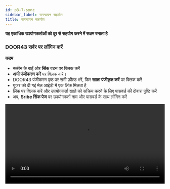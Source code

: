```yaml
---
id: p3-7-sync
sidebar_label: समन्वयन सहयोग
title: समन्वयन सहयोग
---
```

**यह एकाधिक उपयोगकर्ताओं को दूर से सहयोग करने में सक्षम बनाता है**

### DOOR43 सर्वर पर लॉगिन करें ###

 
**कदम**

- स्क्रीन के बाईं ओर **सिंक** बटन पर क्लिक करें
- **अभी पंजीकरण करें** पर क्लिक करें।
- DOOR43 पंजीकरण पृष्ठ पर सभी फ़ील्ड भरें, फिर **खाता पंजीकृत करें** पर क्लिक करें
- यूजर को दी गई मेल आईडी में एक लिंक मिलता है
- लिंक पर क्लिक करें और उपयोगकर्ता खाते को सक्रिय करने के लिए पासवर्ड की दोबारा पुष्टि करें
- अब, **Sribe सिंक पेज** पर उपयोगकर्ता नाम और पासवर्ड के साथ लॉगिन करें
<video controls src="/0.5.5/en-Logintotheserver.mov" width="100%" type="video/mov"/>

### क्लाउड सिंक ###

**कदम**

- अपने DOOR 43 खाते तक पहुंचने के लिए एक वैध उपयोगकर्ता नाम और पासवर्ड दर्ज करें
- **SYNC** फलक से उस प्रोजेक्ट का चयन करें जिस पर आप काम करना चाहते हैं
- वांछित प्रोजेक्ट का चयन करने के बाद सिंक फलक पर **सेव टू क्लाउड** बटन पर क्लिक करें
- एक प्रगति पट्टी दिखाई देगी, जो **सिंक** प्रक्रिया की स्थिति और पूर्णता दिखाएगी
- एक बार प्रोजेक्ट सफलतापूर्वक सिंक हो जाने पर, इसे **क्लाउड प्रोजेक्ट्स** फलक के नीचे सूचीबद्ध किया जाएगा।

<video controls src="/0.5.5/en-cloudsync.mov" width="100%" type="video/mp4"/>



### ऑफ़लाइन सिंक ###

**कदम**

- अपने DOOR 43 खाते तक पहुंचने के लिए एक वैध उपयोगकर्ता नाम और पासवर्ड दर्ज करें
- क्लाउड प्रोजेक्ट्स फलक में, निर्दिष्ट फ़ील्ड में प्रोजेक्ट स्वामी का उपयोगकर्ता नाम दर्ज करें
- वह प्रोजेक्ट चुनें जिसे आप अपने स्थानीय सिस्टम पर डाउनलोड करना चाहते हैं
- चयनित प्रोजेक्ट को फ़िल्टर किया जाएगा, और क्लाउड प्रोजेक्ट्स फलक **कंप्यूटर में सहेजें** बटन दिखाएगा
- **कंप्यूटर में सहेजें** बटन पर क्लिक करके, आप प्रोजेक्ट को अपने स्थानीय सिस्टम पर डाउनलोड कर सकते हैं
- डाउनलोड किया गया प्रोजेक्ट **SYNC** फलक में दिखाई देगा
- डाउनलोड किए गए प्रोजेक्ट को संपादित करने के लिए, प्रोजेक्ट पेज पर जाएं और डाउनलोड किए गए प्रोजेक्ट को चुनें

<video controls src="/0.5.5/en-offlinesync.mov" width="100%" type="video/mp4"/>



### किसी साझा प्रोजेक्ट में योगदान करें ###

**कदम**

**प्रोजेक्ट स्वामी**

- प्रोजेक्ट मालिक को DOOR43, https://git.door43.org/ पर लॉग इन करना होगा
- **सहयोग** करने के लिए प्रोजेक्ट का चयन करें
- **सहयोगी** टैब पर क्लिक करें
- सहयोगियों के नाम जोड़ें
- **सहयोगकर्ता जोड़ें** चुनें
- सहयोगी को **प्रशासक, लिखें, या पढ़ें** के रूप में पहुंच प्रदान करें

**सहयोगकर्ता**

- **सिंक** पेज पर जाएं
- DOOR43 खाते में लॉगिन करें
- उपयोगकर्ता/सहयोगी स्क्राइब के सिंक पेज पर दिए गए फ़ील्ड में प्रोजेक्ट मालिक का नाम दर्ज कर सकता है
- काम करने के लिए प्रोजेक्ट का चयन करें
- स्क्रीन के ऊपर दाईं ओर **कंप्यूटर में सहेजें** बटन पर क्लिक करें
- प्रोजेक्ट को Scribe के साथ समन्वयित किया जाएगा
- नीचे बाईं ओर 'प्रोजेक्ट सिंक टू स्क्राइब सफल' बताने वाली एक अधिसूचना दिखाई देगी
- परियोजना अब काम के लिए स्थापित की गई है

<video controls src="/0.5.5/en-collabsync.mov" width="100%" type="video/mp4"/>



### किसी प्रोजेक्ट को कैसे सिंक करें ###

**कदम**

- विंडो के बाईं ओर **सिंक** बटन पर क्लिक करें
- सभी उपयोगकर्ता परियोजनाओं की एक सूची सिंक विंडो के बाईं ओर दिखाई देगी
- यदि आप एक नए उपयोगकर्ता हैं, तो अपने DOOR43 खाते में पंजीकरण करें, या फिर DOOR43 में लॉग इन करें
- स्क्रीन के दाईं ओर DOOR43 रिमोट सर्वर पर सहेजे गए सभी प्रोजेक्ट प्रदर्शित होंगे
- उस प्रोजेक्ट का चयन करें जिसे आप डोर43 रिमोट सर्वर से सिंक करना चाहते हैं
- स्क्रीन के ऊपर बाईं ओर **सेव टू क्लाउड** बटन पर क्लिक करें
- स्क्रीन के शीर्ष पर, उपयोगकर्ता अपलोडिंग प्रगति बार देख सकता है
- फिर प्रोजेक्ट को DOOR43 रिमोट सर्वर पर अपलोड किया जाएगा और स्क्रीन के दाहिने कॉलम में उपयोगकर्ता को प्रदर्शित किया जाएगा
<video controls src="/0.5.5/en-syncaproject.mov" width="100%" type="video/mp4"/>

### किसी प्रोजेक्ट को प्रोजेक्ट मॉड्यूल से सिंक करें ###

किसी प्रोजेक्ट को उपयोगकर्ता द्वारा प्रोजेक्ट मॉड्यूल से सीधे सिंक किया जा सकता है।

**कदम**

- प्रोजेक्ट मॉड्यूल पर क्लिक करें और एक प्रोजेक्ट खोलें
- **सिंक** बटन पर क्लिक करें
- अपलोडिंग प्रोग्रेस बार सबसे ऊपर प्रदर्शित होगा
- (यदि आपने अभी तक काम पूरा नहीं किया है तो DOOR43 सर्वर पर लॉगिन करें)
<video controls src="/0.5.5/en-projectsync.mov" width="100%" type="video/mp4"/>

### DOOR43 रिमोट सर्वर से किसी प्रोजेक्ट को वापस सिंक करें ###

उपयोगकर्ता किसी प्रोजेक्ट को सर्वर से स्थानीय सिस्टम में **सिंक** कर सकता है। सुनिश्चित करें कि प्रोजेक्ट फ़ाइल स्थानीय सिस्टम में नहीं है अन्यथा प्रोजेक्ट फ़ाइल स्थानीय सिस्टम में विलय हो जाएगी।

**कदम**

- **सिंक** बटन पर क्लिक करें
- कॉलम के दाईं ओर DOOR43 खाते में लॉगिन करें
- यह DOOR43 सर्वर पर प्रत्येक प्रोजेक्ट को सूचीबद्ध करता है
- सुनिश्चित करें कि प्रोजेक्ट फ़ाइल स्थानीय सिस्टम में नहीं है, अन्यथा प्रोजेक्ट फ़ाइल स्थानीय सिस्टम में मर्ज हो जाएगी
- उस प्रोजेक्ट पर क्लिक करें जिसे आप रिमोट सर्वर से स्थानीय सिस्टम में वापस सिंक करना चाहते हैं
- स्क्रीन के ऊपर दाईं ओर **कंप्यूटर में सहेजें** बटन पर क्लिक करें
- उपयोगकर्ता अपलोडिंग प्रगति बार देख सकता है
- इससे एक प्रोजेक्ट सर्वर से वापस सिंक हो जाएगा

<video controls src="/0.5.5/en-syncback.mov" width="100%" type="video/mov"/>

### किसी प्रोजेक्ट को DOOR43 रिमोट सर्वर से मर्ज करें ###


**कदम**

- **सिंक** बटन पर क्लिक करें, DOOR43 खाते में लॉगिन करें
- यह कॉलम के दाईं ओर डोर 43 सर्वर में सभी परियोजनाओं को प्रदर्शित करता है
- उस प्रोजेक्ट का चयन करें जिसे आप डोर43 रिमोट सर्वर से सिंक करना चाहते हैं
- स्क्रीन के ऊपर बाईं ओर **सेव टू क्लाउड** बटन पर क्लिक करें
- प्रगति बार दिखाई देगा
- (आप गिनती समाप्त होने से पहले पूर्ववत करें बटन पर क्लिक करके विलय प्रक्रिया को पूर्ववत कर सकते हैं)
- यह सर्वर से एक प्रोजेक्ट को मर्ज कर देगा
<video controls src="/assets/merge.mov" width="100%" type="video/mov"/>
